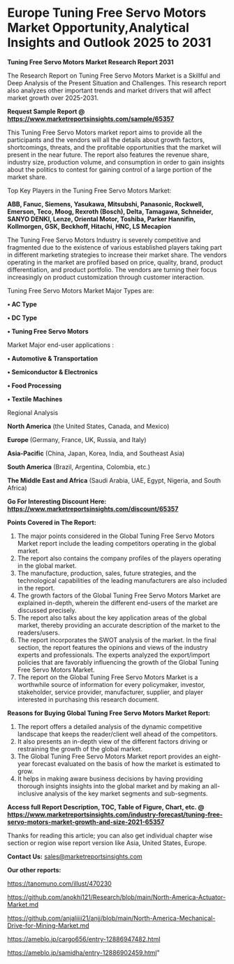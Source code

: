 # Europe Tuning Free Servo Motors Market Opportunity,Analytical Insights and Outlook 2025 to 2031

<strong>Tuning Free Servo Motors Market Research Report 2031</strong>

The Research Report on Tuning Free Servo Motors Market is a Skillful and Deep Analysis of the Present Situation and Challenges. This research report also analyzes other important trends and market drivers that will affect market growth over 2025-2031.

<strong>Request Sample Report @ <a href=https://www.marketreportsinsights.com/sample/65357>https://www.marketreportsinsights.com/sample/65357</a></strong>

This Tuning Free Servo Motors market report aims to provide all the participants and the vendors will all the details about growth factors, shortcomings, threats, and the profitable opportunities that the market will present in the near future. The report also features the revenue share, industry size, production volume, and consumption in order to gain insights about the politics to contest for gaining control of a large portion of the market share.

Top Key Players in the Tuning Free Servo Motors Market:

<strong>ABB, Fanuc, Siemens, Yasukawa, Mitsubshi, Panasonic, Rockwell, Emerson, Teco, Moog, Rexroth (Bosch), Delta, Tamagawa, Schneider, SANYO DENKI, Lenze, Oriental Motor, Toshiba, Parker Hannifin, Kollmorgen, GSK, Beckhoff, Hitachi, HNC, LS Mecapion</strong>

The Tuning Free Servo Motors Industry is severely competitive and fragmented due to the existence of various established players taking part in different marketing strategies to increase their market share. The vendors operating in the market are profiled based on price, quality, brand, product differentiation, and product portfolio. The vendors are turning their focus increasingly on product customization through customer interaction.

Tuning Free Servo Motors Market Major Types are:

<strong>• AC Type

• DC Type

• Tuning Free Servo Motors</strong>

Market Major end-user applications :

<strong>• Automotive & Transportation

• Semiconductor & Electronics

• Food Processing

• Textile Machines</strong>

Regional Analysis

</u><strong><b>North America</b></strong> (the United States, Canada, and Mexico)

<strong><b>Europe </b></strong>(Germany, France, UK, Russia, and Italy)

<strong><b>Asia-Pacific</b></strong> (China, Japan, Korea, India, and Southeast Asia)

<strong><b>South America</b></strong> (Brazil, Argentina, Colombia, etc.)

<strong><b>The Middle East and Africa</b></strong> (Saudi Arabia, UAE, Egypt, Nigeria, and South Africa)

<strong>Go For Interesting Discount Here: <a href=https://www.marketreportsinsights.com/discount/65357>https://www.marketreportsinsights.com/discount/65357</a></strong>

<strong>Points Covered in The Report:</strong>
<ol>
  <li>The major points considered in the Global Tuning Free Servo Motors Market report include the leading competitors operating in the global market.</li>
  <li>The report also contains the company profiles of the players operating in the global market.</li>
  <li>The manufacture, production, sales, future strategies, and the technological capabilities of the leading manufacturers are also included in the report.</li>
  <li>The growth factors of the Global Tuning Free Servo Motors Market are explained in-depth, wherein the different end-users of the market are discussed precisely.</li>
  <li>The report also talks about the key application areas of the global market, thereby providing an accurate description of the market to the readers/users.</li>
  <li>The report incorporates the SWOT analysis of the market. In the final section, the report features the opinions and views of the industry experts and professionals. The experts analyzed the export/import policies that are favorably influencing the growth of the Global Tuning Free Servo Motors Market.</li>
  <li>The report on the Global Tuning Free Servo Motors Market is a worthwhile source of information for every policymaker, investor, stakeholder, service provider, manufacturer, supplier, and player interested in purchasing this research document.</li>
</ol>
<strong>Reasons for Buying Global Tuning Free Servo Motors Market Report:</strong>

<ol>
  <li>The report offers a detailed analysis of the dynamic competitive landscape that keeps the reader/client well ahead of the competitors.</li>
  <li>It also presents an in-depth view of the different factors driving or restraining the growth of the global market.</li>
  <li>The Global Tuning Free Servo Motors Market report provides an eight-year forecast evaluated on the basis of how the market is estimated to grow.</li>
  <li>It helps in making aware business decisions by having providing thorough insights insights into the global market and by making an all-inclusive analysis of the key market segments and sub-segments.</li>
</ol>
<strong>Access full Report Description, TOC, Table of Figure, Chart, etc. @ <a href=https://www.marketreportsinsights.com/industry-forecast/tuning-free-servo-motors-market-growth-and-size-2021-65357>https://www.marketreportsinsights.com/industry-forecast/tuning-free-servo-motors-market-growth-and-size-2021-65357</a></strong>


Thanks for reading this article; you can also get individual chapter wise section or region wise report version like Asia, United States, Europe.

<strong>Contact Us:</strong>
sales@marketreportsinsights.com

<strong>Our other reports:</strong>

<a href=https://tanomuno.com/illust/470230>https://tanomuno.com/illust/470230</a>

<a href=https://github.com/anokhi121/Research/blob/main/North-America-Actuator-Market.md>https://github.com/anokhi121/Research/blob/main/North-America-Actuator-Market.md</a>

<a href=https://github.com/anjaliiii21/anjj/blob/main/North-America-Mechanical-Drive-for-Mining-Market.md>https://github.com/anjaliiii21/anjj/blob/main/North-America-Mechanical-Drive-for-Mining-Market.md</a>

<a href=https://ameblo.jp/cargo656/entry-12886947482.html>https://ameblo.jp/cargo656/entry-12886947482.html</a>

<a href=https://ameblo.jp/samidha/entry-12886902459.html>https://ameblo.jp/samidha/entry-12886902459.html</a>"
